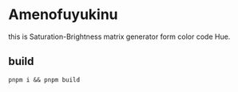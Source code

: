 # Amenofuyukinu
this is Saturation-Brightness matrix generator form color code Hue.

## build
```shell
pnpm i && pnpm build
```